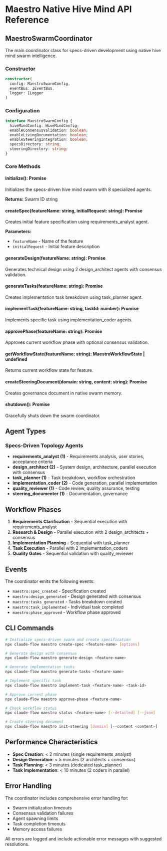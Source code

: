 # Maestro Native Hive Mind API Reference

## MaestroSwarmCoordinator

The main coordinator class for specs-driven development using native hive mind swarm intelligence.

### Constructor

```typescript
constructor(
  config: MaestroSwarmConfig,
  eventBus: IEventBus,
  logger: ILogger
)
```

### Configuration

```typescript
interface MaestroSwarmConfig {
  hiveMindConfig: HiveMindConfig;
  enableConsensusValidation: boolean;
  enableLivingDocumentation: boolean;
  enableSteeringIntegration: boolean;
  specsDirectory: string;
  steeringDirectory: string;
}
```

### Core Methods

#### initialize(): Promise<string>
Initializes the specs-driven hive mind swarm with 8 specialized agents.

**Returns:** Swarm ID string

#### createSpec(featureName: string, initialRequest: string): Promise<void>
Creates initial feature specification using requirements_analyst agent.

**Parameters:**
- `featureName` - Name of the feature
- `initialRequest` - Initial feature description

#### generateDesign(featureName: string): Promise<void>
Generates technical design using 2 design_architect agents with consensus validation.

#### generateTasks(featureName: string): Promise<void>
Creates implementation task breakdown using task_planner agent.

#### implementTask(featureName: string, taskId: number): Promise<void>
Implements specific task using implementation_coder agents.

#### approvePhase(featureName: string): Promise<void>
Approves current workflow phase with optional consensus validation.

#### getWorkflowState(featureName: string): MaestroWorkflowState | undefined
Returns current workflow state for feature.

#### createSteeringDocument(domain: string, content: string): Promise<void>
Creates governance document in native swarm memory.

#### shutdown(): Promise<void>
Gracefully shuts down the swarm coordinator.

## Agent Types

### Specs-Driven Topology Agents

- **requirements_analyst (1)** - Requirements analysis, user stories, acceptance criteria
- **design_architect (2)** - System design, architecture, parallel execution with consensus
- **task_planner (1)** - Task breakdown, workflow orchestration
- **implementation_coder (2)** - Code generation, parallel implementation
- **quality_reviewer (1)** - Code review, quality assurance, testing
- **steering_documenter (1)** - Documentation, governance

## Workflow Phases

1. **Requirements Clarification** - Sequential execution with requirements_analyst
2. **Research & Design** - Parallel execution with 2 design_architects + consensus
3. **Implementation Planning** - Sequential with task_planner
4. **Task Execution** - Parallel with 2 implementation_coders
5. **Quality Gates** - Sequential validation with quality_reviewer

## Events

The coordinator emits the following events:

- `maestro:spec_created` - Specification created
- `maestro:design_generated` - Design generated with consensus
- `maestro:tasks_generated` - Tasks breakdown created
- `maestro:task_implemented` - Individual task completed
- `maestro:phase_approved` - Workflow phase approved

## CLI Commands

```bash
# Initialize specs-driven swarm and create specification
npx claude-flow maestro create-spec <feature-name> [options]

# Generate design with consensus
npx claude-flow maestro generate-design <feature-name>

# Generate implementation tasks
npx claude-flow maestro generate-tasks <feature-name>

# Implement specific task
npx claude-flow maestro implement-task <feature-name> <task-id>

# Approve current phase
npx claude-flow maestro approve-phase <feature-name>

# Check workflow status
npx claude-flow maestro status <feature-name> [--detailed] [--json]

# Create steering document
npx claude-flow maestro init-steering [domain] [--content <content>]
```

## Performance Characteristics

- **Spec Creation**: < 2 minutes (single requirements_analyst)
- **Design Generation**: < 5 minutes (2 architects + consensus)
- **Task Planning**: < 3 minutes (dedicated task_planner)
- **Task Implementation**: < 10 minutes (2 coders in parallel)

## Error Handling

The coordinator includes comprehensive error handling for:
- Swarm initialization timeouts
- Consensus validation failures
- Agent spawning limits
- Task completion timeouts
- Memory access failures

All errors are logged and include actionable error messages with suggested resolutions.
